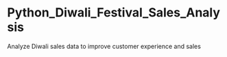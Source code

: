 # Python_Diwali_Festival_Sales_Analysis
Analyze Diwali sales data to improve customer experience and sales
